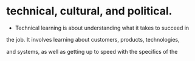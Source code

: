 # technical, cultural, and political.

- Technical learning is about understanding what it takes to succeed in

the job. It involves learning about customers, products, technologies,

and systems, as well as getting up to speed with the speciﬁcs of the